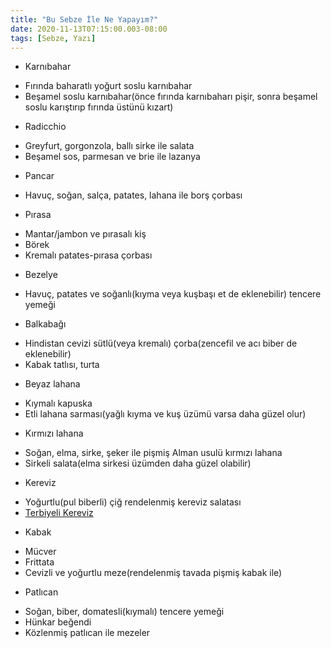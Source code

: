 ```yaml
---
title: "Bu Sebze İle Ne Yapayım?"
date: 2020-11-13T07:15:00.003-08:00
tags: [Sebze, Yazı]
---
```


- Karnıbahar

* Fırında baharatlı yoğurt soslu karnıbahar
* Beşamel soslu karnıbahar(önce fırında karnıbaharı pişir, sonra beşamel soslu karıştırıp fırında üstünü kızart)

- Radicchio

* Greyfurt, gorgonzola, ballı sirke ile salata
* Beşamel sos, parmesan ve brie ile lazanya

- Pancar

* Havuç, soğan, salça, patates, lahana ile borş çorbası

- Pırasa

* Mantar/jambon ve pırasalı kiş
* Börek
* Kremalı patates-pırasa çorbası

- Bezelye

* Havuç, patates ve soğanlı(kıyma veya kuşbaşı et de eklenebilir) tencere yemeği

- Balkabağı

* Hindistan cevizi sütlü(veya kremalı) çorba(zencefil ve acı biber de eklenebilir)
* Kabak tatlısı, turta

- Beyaz lahana

* Kıymalı kapuska
* Etli lahana sarması(yağlı kıyma ve kuş üzümü varsa daha güzel olur)

- Kırmızı lahana

* Soğan, elma, sirke, şeker ile pişmiş Alman usulü kırmızı lahana
* Sirkeli salata(elma sirkesi üzümden daha güzel olabilir)

- Kereviz

* Yoğurtlu(pul biberli) çiğ rendelenmiş kereviz salatası
* [Terbiyeli Kereviz](terbiyeli-kereviz)

- Kabak

* Mücver
* Frittata
* Cevizli ve yoğurtlu meze(rendelenmiş tavada pişmiş kabak ile)

- Patlıcan

* Soğan, biber, domatesli(kıymalı) tencere yemeği
* Hünkar beğendi
* Közlenmiş patlıcan ile mezeler
